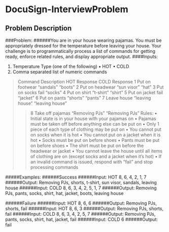 # DocuSign-InterviewProblem
## Problem Description
###Problem:
######You are in your house wearing pajamas. You must be appropriately dressed for the temperature before leaving your house. Your challenge is to programmatically process a list of commands for getting ready, enforce related rules, and display appropriate output.
####Inputs:
 1.	Temperature Type (one of the following)
•	HOT
•	COLD 
2.	Comma separated list of numeric commands
> Command	Description	HOT Response	COLD Response
>1	Put on footwear	“sandals”	“boots”
>2	Put on headwear	“sun visor”	“hat”
>3	Put on socks	fail	“socks”
>4	Put on shirt	“t-shirt”	“shirt”
>5	Put on jacket	fail	“jacket”
>6	Put on pants	“shorts”	“pants”
>7	Leave house	“leaving house”	“leaving house”
>>8	Take off pajamas	“Removing PJs”	“Removing PJs”
Rules:
•	Initial state is in your house with your pajamas on
•	Pajamas must be taken off before anything else can be put on
•	Only 1 piece of each type of clothing may be put on
•	You cannot put on socks when it is hot
•	You cannot put on a jacket when it is hot
•	Socks must be put on before shoes
•	Pants must be put on before shoes
•	The shirt must be put on before the headwear or jacket
•	You cannot leave the house until all items of clothing are on (except socks and a jacket when it’s hot)
•	If an invalid command is issued, respond with “fail” and stop processing commands

#####Examples:
######Success
######Input: HOT 8, 6, 4, 2, 1, 7
######Output: Removing PJs, shorts, t-shirt, sun visor, sandals, leaving house
######Input: COLD 8, 6, 3, 4, 2, 5, 1, 7
######Output: Removing PJs, pants, socks, shirt, hat, jacket, boots, leaving house
 
######Failure
######Input: HOT 8, 6, 6
######Output: Removing PJs, shorts, fail
######Input: HOT 8, 6, 3
######Output: Removing PJs, shorts, fail
######Input: COLD 8, 6, 3, 4, 2, 5, 7
######Output: Removing PJs, pants, socks, shirt, hat, jacket, fail
######Input: COLD 6
######Output: fail
